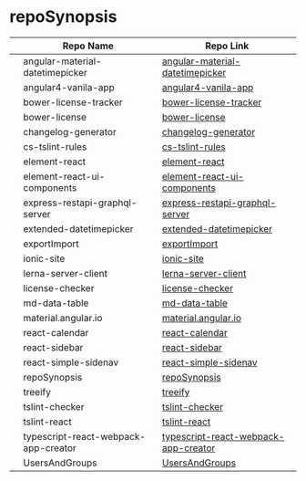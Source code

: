 # repoSynopsis

|    | Repo Name | Repo Link
------------ | ------------- | -------------
|   | angular-material-datetimepicker | [angular-material-datetimepicker](https://github.com/amittkSharma/angular-material-datetimepicker) |
|   | angular4-vanila-app | [angular4-vanila-app](https://github.com/amittkSharma/angular4-vanila-app) |
|   | bower-license-tracker   | [bower-license-tracker](https://github.com/amittkSharma/bower-license-tracker) |
|   | bower-license | [bower-license](https://github.com/amittkSharma/bower-license) |
|   | changelog-generator | [changelog-generator](https://github.com/amittkSharma/changelog-generator) |
|   | cs-tslint-rules| [cs-tslint-rules](https://github.com/amittkSharma/cs-tslint-rules) |
|   | element-react | [element-react](https://github.com/amittkSharma/element-react) |
|   | element-react-ui-components | [element-react-ui-components](https://github.com/amittkSharma/element-react-ui-components) |
|   | express-restapi-graphql-server  | [express-restapi-graphql-server](https://github.com/amittkSharma/express-restapi-graphql-server)  |
|   | extended-datetimepicker  | [extended-datetimepicker](https://github.com/amittkSharma/extended-datetimepicker)  |
|   | exportImport  | [exportImport](https://github.com/amittkSharma/exportImport) |
|   | ionic-site  | [ionic-site](https://github.com/amittkSharma/ionic-site) |
|   | lerna-server-client | [lerna-server-client](https://github.com/amittkSharma/lerna-server-client) |
|   | license-checker | [license-checker](https://github.com/amittkSharma/license-checker)  |
|   | md-data-table | [md-data-table](https://github.com/amittkSharma/md-data-table) |
|   | material.angular.io | [material.angular.io](https://github.com/amittkSharma/material.angular.io) |
|   | react-calendar | [react-calendar](https://github.com/amittkSharma/react-calendar)
|   | react-sidebar| [react-sidebar](https://github.com/amittkSharma/react-sidebar) |
|   | react-simple-sidenav | [react-simple-sidenav](https://github.com/amittkSharma/react-simple-sidenav) |
|   | repoSynopsis | [repoSynopsis](https://github.com/amittkSharma/repoSynopsis) |
|   | treeify | [treeify](https://github.com/amittkSharma/treeify) |
|   | tslint-checker | [tslint-checker](https://github.com/amittkSharma/tslint-checker) |
|   | tslint-react | [tslint-react](https://github.com/amittkSharma/tslint-react) |
|   | typescript-react-webpack-app-creator | [typescript-react-webpack-app-creator](https://github.com/amittkSharma/typescript-react-webpack-app-creator) | 
|   | UsersAndGroups | [UsersAndGroups](https://github.com/amittkSharma/UsersAndGroups) |
